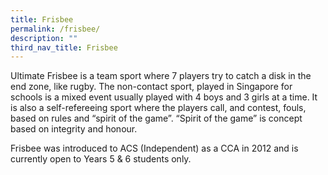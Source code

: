 ```yaml
---
title: Frisbee
permalink: /frisbee/
description: ""
third_nav_title: Frisbee
---
```

Ultimate Frisbee is a team sport where 7 players try to catch a disk in the end zone, like rugby. The non-contact sport, played in Singapore for schools is a mixed event usually played with 4 boys and 3 girls at a time. It is also a self-refereeing sport where the players call, and contest, fouls, based on rules and “spirit of the game”. “Spirit of the game” is concept based on integrity and honour.

Frisbee was introduced to ACS (Independent) as a CCA in 2012 and is currently open to Years 5 & 6 students only.
